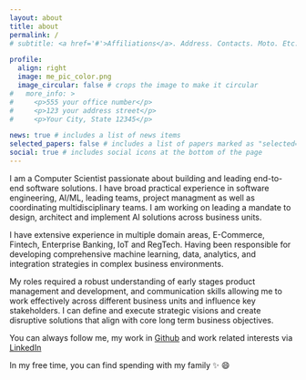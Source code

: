 ```yaml
---
layout: about
title: about
permalink: /
# subtitle: <a href='#'>Affiliations</a>. Address. Contacts. Moto. Etc.

profile:
  align: right
  image: me_pic_color.png
  image_circular: false # crops the image to make it circular
#   more_info: >
#     <p>555 your office number</p>
#     <p>123 your address street</p>
#     <p>Your City, State 12345</p>

news: true # includes a list of news items
selected_papers: false # includes a list of papers marked as "selected={true}"
social: true # includes social icons at the bottom of the page
---
```


I am a Computer Scientist passionate about building and leading end-to-end software solutions.
I have broad practical experience in software engineering, AI/ML, leading teams, project managment as well as coordinating multidisciplinary teams. I am working on leading a mandate to design, architect and implement AI solutions across business units.

I have extensive experience in multiple domain areas, E-Commerce, Fintech, Enterprise Banking, IoT and RegTech. Having been responsible for developing comprehensive machine learning, data, analytics, and integration strategies in complex business environments.

My roles required a robust understanding of early stages product management and development, and communication skills allowing me to work effectively across different business units and influence key stakeholders. I can define and execute strategic visions and create disruptive solutions that align with core long term business objectives.

You can always follow me, my work in [Github](https://github.com/alejandrogarcia-hub) and work related interests via [LinkedIn](https://www.linkedin.com/in/alejandroai/)

In my free time, you can find spending with my family :sparkles: :smile:
